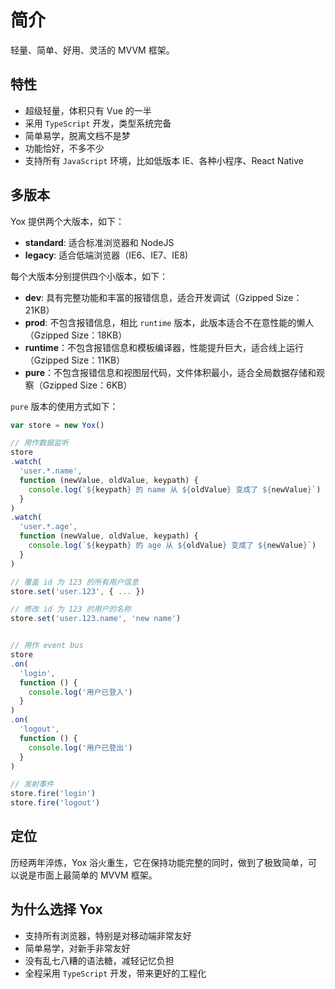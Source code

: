 # 简介

轻量、简单、好用、灵活的 MVVM 框架。

## 特性

* 超级轻量，体积只有 Vue 的一半
* 采用 `TypeScript` 开发，类型系统完备
* 简单易学，脱离文档不是梦
* 功能恰好，不多不少
* 支持所有 `JavaScript` 环境，比如低版本 IE、各种小程序、React Native

## 多版本

Yox 提供两个大版本，如下：

* **standard**: 适合标准浏览器和 NodeJS
* **legacy**: 适合低端浏览器（IE6、IE7、IE8)

每个大版本分别提供四个小版本，如下：

* **dev**: 具有完整功能和丰富的报错信息，适合开发调试（Gzipped Size：21KB）
* **prod**: 不包含报错信息，相比 `runtime` 版本，此版本适合不在意性能的懒人（Gzipped Size：18KB）
* **runtime**：不包含报错信息和模板编译器，性能提升巨大，适合线上运行（Gzipped Size：11KB）
* **pure**：不包含报错信息和视图层代码，文件体积最小，适合全局数据存储和观察（Gzipped Size：6KB）

`pure` 版本的使用方式如下：

```js
var store = new Yox()

// 用作数据监听
store
.watch(
  'user.*.name',
  function (newValue, oldValue, keypath) {
    console.log(`${keypath} 的 name 从 ${oldValue} 变成了 ${newValue}`)
  }
)
.watch(
  'user.*.age',
  function (newValue, oldValue, keypath) {
    console.log(`${keypath} 的 age 从 ${oldValue} 变成了 ${newValue}`)
  }
)

// 覆盖 id 为 123 的所有用户信息
store.set('user.123', { ... })

// 修改 id 为 123 的用户的名称
store.set('user.123.name', 'new name')


// 用作 event bus
store
.on(
  'login',
  function () {
    console.log('用户已登入')
  }
)
.on(
  'logout',
  function () {
    console.log('用户已登出')
  }
)

// 发射事件
store.fire('login')
store.fire('logout')
```

## 定位

历经两年淬炼，Yox 浴火重生，它在保持功能完整的同时，做到了极致简单，可以说是市面上最简单的 MVVM 框架。

## 为什么选择 Yox

* 支持所有浏览器，特别是对移动端非常友好
* 简单易学，对新手非常友好
* 没有乱七八糟的语法糖，减轻记忆负担
* 全程采用 `TypeScript` 开发，带来更好的工程化
